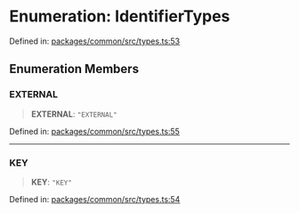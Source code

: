 # Enumeration: IdentifierTypes

Defined in: [packages/common/src/types.ts:53](https://github.com/dcdpr/did-btcr2-js/blob/4a717493e735221d072999f212891939f4de3f23/packages/common/src/types.ts#L53)

## Enumeration Members

### EXTERNAL

> **EXTERNAL**: `"EXTERNAL"`

Defined in: [packages/common/src/types.ts:55](https://github.com/dcdpr/did-btcr2-js/blob/4a717493e735221d072999f212891939f4de3f23/packages/common/src/types.ts#L55)

***

### KEY

> **KEY**: `"KEY"`

Defined in: [packages/common/src/types.ts:54](https://github.com/dcdpr/did-btcr2-js/blob/4a717493e735221d072999f212891939f4de3f23/packages/common/src/types.ts#L54)
